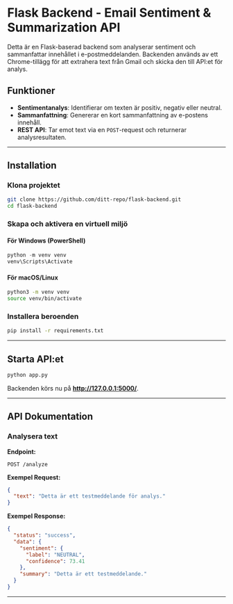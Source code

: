 # Flask Backend - Email Sentiment & Summarization API

Detta är en Flask-baserad backend som analyserar sentiment och sammanfattar innehållet i e-postmeddelanden. Backenden används av ett Chrome-tillägg för att extrahera text från Gmail och skicka den till API:et för analys.

## Funktioner
- **Sentimentanalys**: Identifierar om texten är positiv, negativ eller neutral.
- **Sammanfattning**: Genererar en kort sammanfattning av e-postens innehåll.
- **REST API**: Tar emot text via en `POST`-request och returnerar analysresultaten.

---

## **Installation**

### Klona projektet
```bash
git clone https://github.com/ditt-repo/flask-backend.git
cd flask-backend
```

### Skapa och aktivera en virtuell miljö
#### För Windows (PowerShell)
```powershell
python -m venv venv
venv\Scripts\Activate
```
#### För macOS/Linux
```bash
python3 -m venv venv
source venv/bin/activate
```

### Installera beroenden
```bash
pip install -r requirements.txt
```

---

## **Starta API:et**
```bash
python app.py
```
Backenden körs nu på **http://127.0.0.1:5000/**.

---

## **API Dokumentation**

### **Analysera text**
**Endpoint:**  
```
POST /analyze
```
**Exempel Request:**
```json
{
  "text": "Detta är ett testmeddelande för analys."
}
```

**Exempel Response:**
```json
{
  "status": "success",
  "data": {
    "sentiment": {
      "label": "NEUTRAL",
      "confidence": 73.41
    },
    "summary": "Detta är ett testmeddelande."
  }
}
```

---